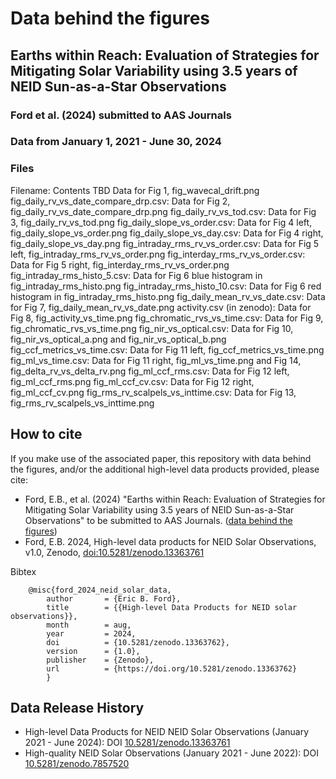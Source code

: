 # Data behind the figures 
## Earths within Reach:  Evaluation of Strategies for Mitigating Solar Variability using 3.5 years of NEID Sun-as-a-Star Observations
### Ford et al. (2024) submitted to AAS Journals
### Data from January 1, 2021 - June 30, 2024

### Files
Filename:                             Contents
TBD                                   Data for Fig 1, fig_wavecal_drift.png
fig_daily_rv_vs_date_compare_drp.csv: Data for Fig 2, fig_daily_rv_vs_date_compare_drp.png
fig_daily_rv_vs_tod.csv:              Data for Fig 3, fig_daily_rv_vs_tod.png
fig_daily_slope_vs_order.csv:         Data for Fig 4 left, fig_daily_slope_vs_order.png
fig_daily_slope_vs_day.csv:           Data for Fig 4 right, fig_daily_slope_vs_day.png
fig_intraday_rms_rv_vs_order.csv:     Data for Fig 5 left, fig_intraday_rms_rv_vs_order.png
fig_interday_rms_rv_vs_order.csv:     Data for Fig 5 right, fig_interday_rms_rv_vs_order.png
fig_intraday_rms_histo_5.csv:         Data for Fig 6 blue histogram in fig_intraday_rms_histo.png
fig_intraday_rms_histo_10.csv:        Data for Fig 6 red histogram in fig_intraday_rms_histo.png
fig_daily_mean_rv_vs_date.csv:        Data for Fig 7, fig_daily_mean_rv_vs_date.png
activity.csv (in zenodo):             Data for Fig 8, fig_activity_vs_time.png
fig_chromatic_rvs_vs_time.csv:        Data for Fig 9, fig_chromatic_rvs_vs_time.png
fig_nir_vs_optical.csv:               Data for Fig 10, fig_nir_vs_optical_a.png and fig_nir_vs_optical_b.png
fig_ccf_metrics_vs_time.csv:          Data for Fig 11 left, fig_ccf_metrics_vs_time.png
fig_ml_vs_time.csv:                   Data for Fig 11 right, fig_ml_vs_time.png and Fig 14, fig_delta_rv_vs_delta_rv.png
fig_ml_ccf_rms.csv:                   Data for Fig 12 left, fig_ml_ccf_rms.png
fig_ml_ccf_cv.csv:                    Data for Fig 12 right, fig_ml_ccf_cv.png
fig_rms_rv_scalpels_vs_inttime.csv:   Data for Fig 13, fig_rms_rv_scalpels_vs_inttime.png

## How to cite
If you make use of the associated paper, this repository with data behind the figures, and/or the additional high-level data products provided, please cite:
- Ford, E.B., et al. (2024) "Earths within Reach:  Evaluation of Strategies for Mitigating Solar Variability using 3.5 years of NEID Sun-as-a-Star Observations" to be submitted to AAS Journals.  ([data behind the figures](https://github.com/eford/EarthsWithinReachData))
- Ford, E.B. 2024, High-level data products for NEID Solar Observations, v1.0, Zenodo, [doi:10.5281/zenodo.13363761](https://zenodo.org/records/13363761)

Bibtex
```
    @misc{ford_2024_neid_solar_data,
        author       = {Eric B. Ford},
        title        = {{High-level Data Products for NEID solar observations}},
        month        = aug,
        year         = 2024,
        doi          = {10.5281/zenodo.13363762},
        version      = {1.0},
        publisher    = {Zenodo},
        url          = {https://doi.org/10.5281/zenodo.13363762}
        }
```
    
## Data Release History
- High-level Data Products for NEID NEID Solar Observations (January 2021 - June 2024): DOI [10.5281/zenodo.13363761](https://zenodo.org/records/13363761)
- High-quality NEID Solar Observations (January 2021 - June 2022): DOI [10.5281/zenodo.7857520](https://zenodo.org/doi/10.5281/zenodo.7857520)

